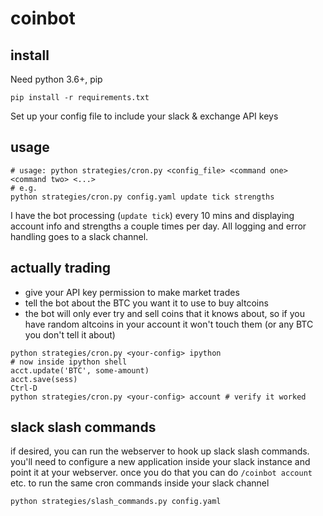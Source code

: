 # coinbot

## install

Need python 3.6+, pip

```
pip install -r requirements.txt
```

Set up your config file to include your slack & exchange API keys

## usage

```
# usage: python strategies/cron.py <config_file> <command one> <command two> <...>
# e.g.
python strategies/cron.py config.yaml update tick strengths
```

I have the bot processing (`update tick`) every 10 mins and displaying account info and strengths a couple times per day. All logging and error handling goes to a slack channel.

## actually trading

   * give your API key permission to make market trades
   * tell the bot about the BTC you want it to use to buy altcoins
   * the bot will only ever try and sell coins that it knows about, so if you have random altcoins in your account it won't touch them (or any BTC you don't tell it about)

```
python strategies/cron.py <your-config> ipython
# now inside ipython shell
acct.update('BTC', some-amount)
acct.save(sess)
Ctrl-D
python strategies/cron.py <your-config> account # verify it worked
```

## slack slash commands

if desired, you can run the webserver to hook up slack slash commands. you'll need to configure a new application inside your slack instance and point it at your webserver. once you do that you can do `/coinbot account` etc. to run the same cron commands inside your slack channel

```
python strategies/slash_commands.py config.yaml
```
